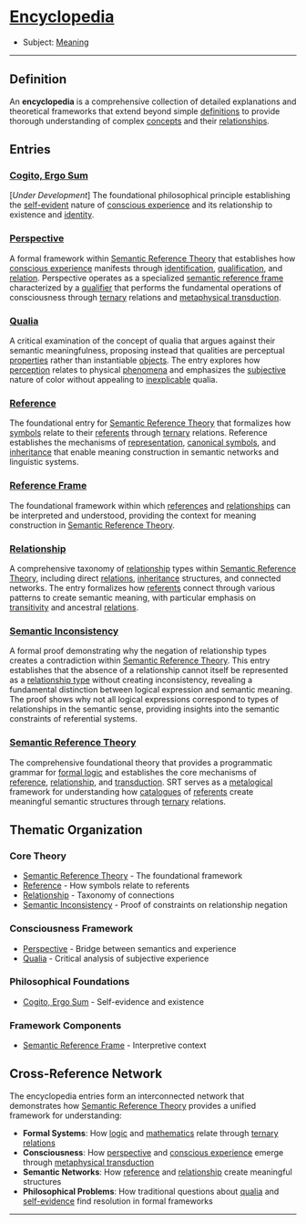 # [Encyclopedia](https://dna-platform.github.io/inexplicable-phenomena/encyclopedia/encyclopedia.html)
- Subject: [Meaning](./semantic-reference-theory.md)
---

## Definition

An **encyclopedia** is a comprehensive collection of detailed explanations and theoretical frameworks that extend beyond simple [definitions](../dictionary/definition.md) to provide thorough understanding of complex [concepts](../dictionary/referent.md) and their [relationships](../dictionary/relationship.md).

## Entries

### [Cogito, Ergo Sum](./encyclopedia/cogito-ergo-sum.md)
[*Under Development*] The foundational philosophical principle establishing the [self-evident](../dictionary/self-evident.md) nature of [conscious experience](../dictionary/conscious-experience.md) and its relationship to existence and [identity](../dictionary/identity.md).

### [Perspective](./encyclopedia/perspective.md)
A formal framework within [Semantic Reference Theory](./encyclopedia/semantic-reference-theory.md) that establishes how [conscious experience](../dictionary/conscious-experience.md) manifests through [identification](../dictionary/identification.md), [qualification](../dictionary/qualification.md), and [relation](../dictionary/relation.md). Perspective operates as a specialized [semantic reference frame](./encyclopedia/semantic-reference-frame.md) characterized by a [qualifier](../dictionary/qualification.md) that performs the fundamental operations of consciousness through [ternary](../dictionary/ternary.md) relations and [metaphysical transduction](../dictionary/metaphysical-transduction.md).

### [Qualia](./encyclopedia/qualia.md)
A critical examination of the concept of qualia that argues against their semantic meaningfulness, proposing instead that qualities are perceptual [properties](../dictionary/property.md) rather than instantiable [objects](../dictionary/object.md). The entry explores how [perception](../dictionary/perception.md) relates to physical [phenomena](../dictionary/phenomenon.md) and emphasizes the [subjective](../dictionary/self.md) nature of color without appealing to [inexplicable](../dictionary/inexplicable.md) qualia.

### [Reference](./encyclopedia/reference.md)
The foundational entry for [Semantic Reference Theory](./encyclopedia/semantic-reference-theory.md) that formalizes how [symbols](../dictionary/symbol.md) relate to their [referents](../dictionary/referent.md) through [ternary](../dictionary/ternary.md) relations. Reference establishes the mechanisms of [representation](../dictionary/reference.md), [canonical symbols](../dictionary/canonical-symbol.md), and [inheritance](../dictionary/inheritance.md) that enable meaning construction in semantic networks and linguistic systems.

### [Reference Frame](./encyclopedia/reference-frame.md)
The foundational framework within which [references](../dictionary/reference.md) and [relationships](../dictionary/relationship.md) can be interpreted and understood, providing the context for meaning construction in [Semantic Reference Theory](./encyclopedia/semantic-reference-theory.md).

### [Relationship](./encyclopedia/relationship.md)
A comprehensive taxonomy of [relationship](../dictionary/relationship.md) types within [Semantic Reference Theory](./encyclopedia/semantic-reference-theory.md), including direct [relations](../dictionary/relation.md), [inheritance](../dictionary/inheritance.md) structures, and connected networks. The entry formalizes how [referents](../dictionary/referent.md) connect through various patterns to create semantic meaning, with particular emphasis on [transitivity](../dictionary/transitivity.md) and ancestral [relations](../dictionary/relation.md).

### [Semantic Inconsistency](./semantic-inconsistency.md)
A formal proof demonstrating why the negation of relationship types creates a contradiction within [Semantic Reference Theory](./semantic-reference-theory.md). This entry establishes that the absence of a relationship cannot itself be represented as a [relationship type](./relationship.md) without creating inconsistency, revealing a fundamental distinction between logical expression and semantic meaning. The proof shows why not all logical expressions correspond to types of relationships in the semantic sense, providing insights into the semantic constraints of referential systems.

### [Semantic Reference Theory](./semantic-reference-theory.md)
The comprehensive foundational theory that provides a programmatic grammar for [formal logic](../dictionary/formal-logic.md) and establishes the core mechanisms of [reference](../dictionary/reference.md), [relationship](../dictionary/relationship.md), and [transduction](../dictionary/transduction.md). SRT serves as a [metalogical](../dictionary/metalogical-transduction.md) framework for understanding how [catalogues](../dictionary/catalogue.md) of [referents](../dictionary/referent.md) create meaningful semantic structures through [ternary](../dictionary/ternary.md) relations.

## Thematic Organization

### Core Theory
- [Semantic Reference Theory](./semantic-reference-theory.md) - The foundational framework
- [Reference](./reference.md) - How symbols relate to referents
- [Relationship](./relationship.md) - Taxonomy of connections
- [Semantic Inconsistency](./semantic-inconsistency.md) - Proof of constraints on relationship negation

### Consciousness Framework  
- [Perspective](./encyclopedia/perspective.md) - Bridge between semantics and experience
- [Qualia](./encyclopedia/qualia.md) - Critical analysis of subjective experience

### Philosophical Foundations
- [Cogito, Ergo Sum](./encyclopedia/cogito-ergo-sum.md) - Self-evidence and existence

### Framework Components
- [Semantic Reference Frame](./encyclopedia/semantic-reference-frame.md) - Interpretive context

## Cross-Reference Network

The encyclopedia entries form an interconnected network that demonstrates how [Semantic Reference Theory](./encyclopedia/semantic-reference-theory.md) provides a unified framework for understanding:

- **Formal Systems**: How [logic](../dictionary/logic.md) and [mathematics](../dictionary/formal-logic.md) relate through [ternary relations](../dictionary/ternary.md)
- **Consciousness**: How [perspective](./encyclopedia/perspective.md) and [conscious experience](../dictionary/conscious-experience.md) emerge through [metaphysical transduction](../dictionary/metaphysical-transduction.md)  
- **Semantic Networks**: How [reference](./encyclopedia/reference.md) and [relationship](./encyclopedia/relationship.md) create meaningful structures
- **Philosophical Problems**: How traditional questions about [qualia](./encyclopedia/qualia.md) and [self-evidence](../dictionary/self-evident.md) find resolution in formal frameworks

---